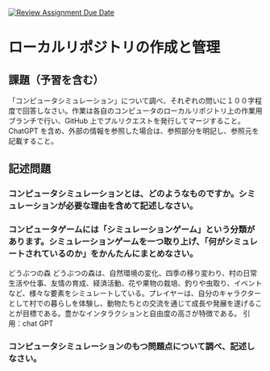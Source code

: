 [![Review Assignment Due Date](https://classroom.github.com/assets/deadline-readme-button-24ddc0f5d75046c5622901739e7c5dd533143b0c8e959d652212380cedb1ea36.svg)](https://classroom.github.com/a/wXVH1iCY)
# ローカルリポジトリの作成と管理

## 課題（予習を含む）

「コンピュータシミュレーション」について調べ、それぞれの問いに１００字程度で回答しなさい。作業は各自のコンピュータのローカルリポジトリ上の作業用ブランチで行い、GitHub 上でプルリクエストを発行してマージすること。ChatGPT を含め、外部の情報を参照した場合は、参照部分を明記し、参照元を記載すること。

## 記述問題

### コンピュータシミュレーションとは、どのようなものですか。シミュレーションが必要な理由を含めて記述しなさい。

### コンピュータゲームには「シミュレーションゲーム」という分類があります。シミュレーションゲームを一つ取り上げ、「何がシミュレートされているのか」をかんたんにまとめなさい。
どうぶつの森
どうぶつの森は、自然環境の変化、四季の移り変わり、村の日常生活や仕事、友情の育成、経済活動、花や果物の栽培、釣りや虫取り、イベントなど、様々な要素をシミュレートしている。プレイヤーは、自分のキャラクターとして村での暮らしを体験し、動物たちとの交流を通じて成長や発展を遂げることが目標である。豊かなインタラクションと自由度の高さが特徴である。
引用：chat GPT
### コンピュータシミュレーションのもつ問題点について調べ、記述しなさい。
